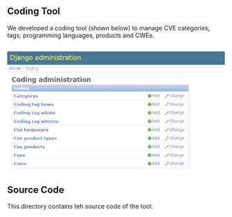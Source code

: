 
## Coding Tool
We developed a coding tool (shown below) to manage CVE categories, tags, programming languages, products and CWEs.
##
 ![Tactic Categories](tool.png)
 
## Source Code
This directory contains teh source code of the tool.
